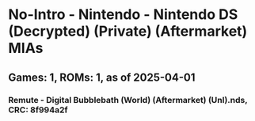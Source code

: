 # No-Intro - Nintendo - Nintendo DS (Decrypted) (Private) (Aftermarket) MIAs
## Games: 1, ROMs: 1, as of 2025-04-01

### Remute - Digital Bubblebath (World) (Aftermarket) (Unl).nds, CRC: 8f994a2f
